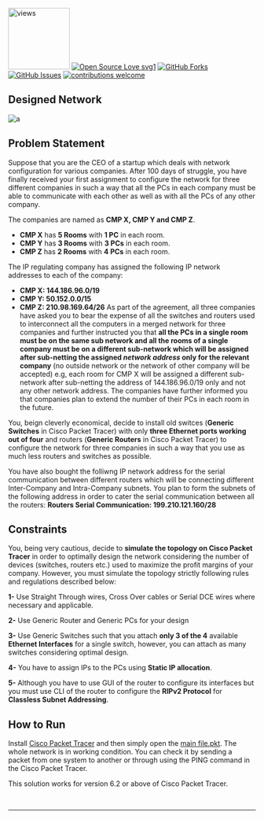 

<a href="https://github.com/harismuneer"><img alt="views" title="Github views" src="https://komarev.com/ghpvc/?username=harismuneer&style=flat-square" width="125"/></a>
[![Open Source Love svg1](https://badges.frapsoft.com/os/v1/open-source.svg?v=103)](#)
[![GitHub Forks](https://img.shields.io/github/forks/harismuneer/Network-Simulation-Using-Cisco-Packet-Tracer.svg?style=social&label=Fork&maxAge=2592000)](https://www.github.com/harismuneer/Network-Simulation-Using-Cisco-Packet-Tracer/fork)
[![GitHub Issues](https://img.shields.io/github/issues/harismuneer/Network-Simulation-Using-Cisco-Packet-Tracer.svg?style=flat&label=Issues&maxAge=2592000)](https://www.github.com/harismuneer/Network-Simulation-Using-Cisco-Packet-Tracer/issues)
[![contributions welcome](https://img.shields.io/badge/contributions-welcome-brightgreen.svg?style=flat&label=Contributions&colorA=red&colorB=black	)](#)

## Designed Network
![a](../master/network-screenshot.PNG)


## Problem Statement
Suppose that you are the CEO of a startup which deals with network configuration for various companies. After 100 days of struggle, you have finally received your first assignment to configure the network for three different companies in such a way that all the PCs in each company must be able to communicate with each other as well as with all the PCs of any other company.

The companies are named as **CMP X, CMP Y and CMP Z**. 

- **CMP X** has **5 Rooms** with **1 PC** in each room.
- **CMP Y** has **3 Rooms** with **3 PCs** in each room.
- **CMP Z** has **2 Rooms** with **4 PCs** in each room.

The IP regulating company has assigned the following IP network addresses to each of the company:

- **CMP X: 144.186.96.0/19**
- **CMP Y: 50.152.0.0/15**
- **CMP Z: 210.98.169.64/26**
As part of the agreement, all three companies have asked you to bear the expense of all the switches and routers used to interconnect all the computers in a merged network for three companies and further instructed you that **all the PCs in a single room must be on the same sub network and all the rooms of a single company must be on a different sub-network which will be assigned after sub-netting the assigned *network address* only for the relevant company** (no outside network or the network of other company will be accepted) e.g, each room for CMP X will be assigned a different sub-network after sub-netting the address of 144.186.96.0/19 only and not any other network address. The companies have further informed you that companies plan to extend the number of their PCs in each room in the future.

You, beign cleverly economical, decide to install old switces (**Generic Switches** in Cisco Packet Tracer) with only **three Ethernet ports working out of four** and routers (**Generic Routers** in Cisco Packet Tracer) to configure the network for three companies in such a way that you use as much less routers and switches as possible. 

You have also bought the folliwng IP network address for the serial communication between different routers which will be connecting different Inter-Company and Intra-Company subnets. You plan to form the subnets of the following address in order to cater the serial communication between all the routers: **Routers Serial Communication: 199.210.121.160/28**

## Constraints

You, being very cautious, decide to **simulate the topology on Cisco Packet Tracer** in order to optimally design the network considering the number of devices (switches, routers etc.) used to maximize the profit margins of your company. However, you must simulate the topology strictly following rules and regulations described below:

**1-** Use Straight Through wires, Cross Over cables or Serial DCE wires where necessary and applicable.

**2-** Use Generic Router and Generic PCs for your design

**3-** Use Generic Switches such that you attach **only 3 of the 4** available **Ethernet Interfaces** for a single switch, however, you can attach as many switches considering optimal design.

**4-** You have to assign IPs to the PCs using **Static IP allocation**.

**5-** Although you have to use GUI of the router to configure its interfaces but you must use CLI of the router to configure the **RIPv2 Protocol** for **Classless Subnet Addressing**.

## How to Run
Install [Cisco Packet Tracer](https://www.netacad.com/courses/packet-tracer) and then simply open the [main file.pkt](../master/main/main%20file.pkt). The whole network is in working condition. You can check it by sending a packet from one system to another or through using the PING command in the Cisco Packet Tracer.

This solution works for version 6.2 or above of Cisco Packet Tracer.

<br>
<hr>

